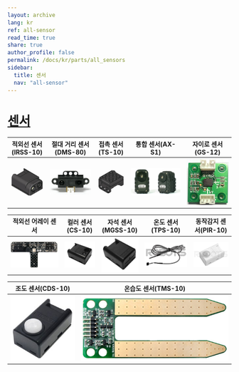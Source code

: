 ```yaml
---
layout: archive
lang: kr
ref: all-sensor
read_time: true
share: true
author_profile: false
permalink: /docs/kr/parts/all_sensors
sidebar:
  title: 센서
  nav: "all-sensor"
---
```


# [센서](#센서)

|                                         적외선 센서(IRSS-10)                                          |                                             절대 거리 센서(DMS-80)                                              |                                           접촉 센서(TS-10)                                            |                                               통합 센서(AX-S1)                                                |                                            자이로 센서(GS-12)                                            |
|:-----------------------------------------------------------------------------------------------------:|:---------------------------------------------------------------------------------------------------------------:|:-----------------------------------------------------------------------------------------------------:|:-------------------------------------------------------------------------------------------------------------:|:--------------------------------------------------------------------------------------------------------:|
| [![](/assets/images/parts/sensors/ir.jpg)](https://emanual.robotis.com/docs/en/parts/sensor/irss-10/) | [![](/assets/images/parts/sensors/dms-80_product.jpg)](https://emanual.robotis.com/docs/en/parts/sensor/dms-80) | [![](/assets/images/parts/sensors/touch.jpg)](https://emanual.robotis.com/docs/en/parts/sensor/ts-10) | [![](/assets/images/parts/sensors/ax-s1_product.png)](https://emanual.robotis.com/docs/en/parts/sensor/ax-s1) | [![](/assets/images/parts/sensors/gyro_new.jpg)](https://emanual.robotis.com/docs/en/parts/sensor/gs-12) |


|                                                   적외선 어레이 센서                                                    |                                                컬러 센서(CS-10)                                                |                                                 자석 센서(MGSS-10)                                                 |                                                온도 센서(TPS-10)                                                 |                                              동작감지 센서(PIR-10)                                               |
|:-----------------------------------------------------------------------------------------------------------------------:|:--------------------------------------------------------------------------------------------------------------:|:------------------------------------------------------------------------------------------------------------------:|:----------------------------------------------------------------------------------------------------------------:|:----------------------------------------------------------------------------------------------------------------:|
| [![](/assets/images/parts/sensors/ir-array_product_01.jpg)](https://emanual.robotis.com/docs/en/parts/sensor/ir-array/) | [![](/assets/images/parts/sensors/cs-10_product.png)](https://emanual.robotis.com/docs/en/parts/sensor/cs-10/) | [![](/assets/images/parts/sensors/mgss-10_product.png)](https://emanual.robotis.com/docs/en/parts/sensor/mgss-10/) | [![](/assets/images/parts/sensors/tps-10_product.jpg)](https://emanual.robotis.com/docs/en/parts/sensor/tps-10/) | [![](/assets/images/parts/sensors/pir-10_product.jpg)](https://emanual.robotis.com/docs/en/parts/sensor/pir-10/) |


|                                 조도 센서(CDS-10)                                 |                                온습도 센서(TMS-10)                                 |
|:---------------------------------------------------------------------------------:|:----------------------------------------------------------------------------------:|
| [![](/assets/images/parts/sensors/cds_sensor.jpg)](/docs/kr/parts/sensor/cds-10/) | [![](/assets/images/parts/sensors//tms_sensor.jpg)](/docs/kr/parts/sensor/tms-10/) |
                                                                                                                                            
